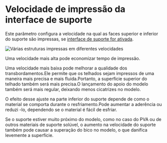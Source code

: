 Velocidade de impressão da interface de suporte
====
Este parâmetro configura a velocidade na qual as faces superior e inferior do suporte são impressas, se [interface de suporte for ativada](../Support/Support_Interface_able.md).

![Várias estruturas impressas em diferentes velocidades](../../../articles/images/speed_difference.png)

Uma velocidade mais alta pode economizar tempo de impressão.

Uma velocidade mais baixa pode melhorar a qualidade dos transbordamentos.Ele permite que os telhados sejam impressos de uma maneira mais precisa e mais fluida.Portanto, a superfície superior do telhado também será mais precisa.O lançamento do apoio do modelo também será mais regular, deixando menos cicatrizes no modelo.

O efeito desse ajuste na parte inferior do suporte depende de como o material se comporta durante o resfriamento.Pode aumentar a aderência ou reduzi -lo, dependendo se o material é fácil de esfriar.

Se o suporte estiver muito próximo do modelo, como no caso do PVA ou de outros materiais de suporte solúvel, o aumento na velocidade do suporte também pode causar a superação do bico no modelo, o que danifica levemente a superfície.